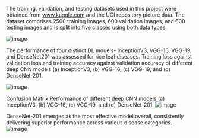 The training, validation, and testing datasets used in this project were obtained from www.kaggle.com and the UCI repository picture data. The dataset comprises 2500 training images, 600 validation images, and 600 testing images and is split into five classes using both data types.

![image](https://github.com/user-attachments/assets/97ccdb93-02aa-4d86-9816-0c9b3cec016a)

The performance of four distinct DL models- InceptionV3, VGG-16, VGG-19, and DenseNet201 was assessed for rice leaf diseases. Training loss against validation loss and training accuracy against validation accuracy of different deep CNN models (a) InceptionV3, (b) VGG-16, (c) VGG-19, and (d) DenseNet-201.

![image](https://github.com/user-attachments/assets/34545c2d-b715-4bfe-97a8-4f927c8a6963)

Confusion Matrix Performance of different deep CNN models (a) InceptionV3, (b) VGG-16, (c) VGG-19, and (d) DenseNet-201.
![image](https://github.com/user-attachments/assets/22635f29-3958-4838-b7a4-0048226275d1)

DenseNet-201 emerges as the most effective model overall, consistently delivering superior performance across various disease categories. 
![image](https://github.com/user-attachments/assets/1f0b0a3c-2f87-47f5-93c7-52cb9b24e11b)

